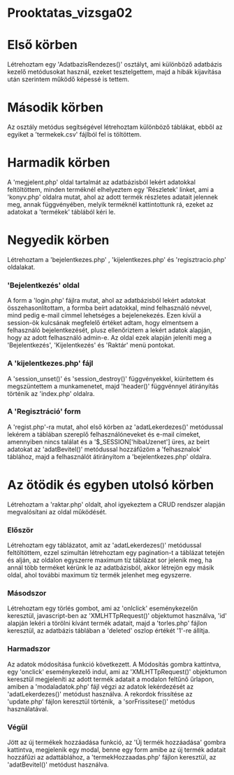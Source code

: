 # Prooktatas_vizsga02

# Első körben 
Létrehoztam egy 'AdatbazisRendezes()' osztályt, ami különböző adatbázis kezelő metódusokat használ, ezeket tesztelgettem, majd a hibák kijavítása után szerintem működő képessé is tettem.



# Második körben
Az osztály metódus segítségével létrehoztam különböző táblákat, ebből az egyiket a 'termekek.csv' fájlból fel is töltöttem.



# Harmadik körben
A 'megjelent.php' oldal tartalmát az adatbázisból lekért adatokkal feltöltöttem, minden terméknél elhelyeztem egy 'Részletek' linket, ami a 'konyv.php' oldalra mutat, ahol az adott termék részletes adatait jelennek meg, annak függvényében, melyik terméknél kattintottunk rá, ezeket az adatokat a 'termékek' táblából kéri le.



# Negyedik körben
Létrehoztam a 'bejelentkezes.php' , 'kijelentkezes.php' és 'regisztracio.php' oldalakat.

### 'Bejelentkezés' oldal
A form a 'login.php' fájlra mutat, ahol az adatbázisból lekért adatokat összehasonlítottam, a formba beírt adatokkal, mind felhasználó névvel, mind pedig e-mail címmel lehetséges a bejelenekezés. Ezen kívül a session-ök kulcsának megfelelő értéket adtam, hogy elmentsem a felhasználó bejelentkezését, plusz ellenőriztem a lekért adatok alapján, hogy az adott felhasználó admin-e. Az oldal ezek alapján jeleníti meg a 'Bejelentkezés', 'Kijelentkezés' és 'Raktár' menü pontokat.

### A 'kijelentkezes.php' fájl
A 'session_unset()' és 'session_destroy()' függvényekkel, kiürítettem és megszüntettem a munkamenetet, majd 'header()' függvénnyel átirányítás történik az 'index.php' oldalra.

### A 'Regisztráció' form
A 'regist.php'-ra mutat, ahol első körben az 'adatLekerdezes()' metódussal lekérem a táblában szereplő felhasználóneveket és e-mail címeket, amennyiben nincs találat és a '$_SESSION['hibaUzenet'] üres, az beírt adatokat az 'adatBevitel()' metódussal hozzáfűzöm a 'felhasznalok' táblához, majd a felhasználót átirányítom a 'bejelentkezes.php' oldalra.



# Az ötödik és egyben utolsó körben
Létrehoztam a 'raktar.php' oldalt, ahol igyekeztem a CRUD rendszer alapján megvalósítani az oldal működését.

### Először
Létrehoztam egy táblázatot, amit az 'adatLekerdezes()' metódussal feltöltöttem, ezzel szimultán létrehoztam egy pagination-t a táblázat tetején és alján, az oldalon egyszerre maximum tíz táblázat sor jelenik meg, ha annál több terméket kérünk le az adatbázisból, akkor létrejön egy másik oldal, ahol további maximum tíz termék jelenhet meg egyszerre.

### Másodszor
Létrehoztam egy törlés gombot, ami az 'onlclick' eseménykezelőn keresztül, javascript-ben az 'XMLHTTpRequest()' objektumot használva, 'id' alapján lekéri a törölni kívánt termék adatait, majd a 'torles.php' fájlon keresztül, az adatbázis táblában a 'deleted' oszlop értékét '1'-re állítja.

### Harmadszor
Az adatok módosítása funkció következett. A Módosítás gombra kattintva, egy 'onclick' eseménykezelő indul, ami az 'XMLHTTpRequest()' objektumon keresztül megjeleníti az adott termék adatait a modalon feltűnő űrlapon, amiben a 'modaladatok.php' fájl végzi az adatok lekérdezését az 'adatLekerdezes()' metódust használva. A rekordok frissítése az 'update.php' fájlon keresztül történik,  a 'sorFrissitese()' metódus használatával.

### Végül
Jött az új termékek hozzáadása funkció, az 'Új termék hozzáadása' gombra kattintva, megjelenik egy modal, benne egy form amibe az új termék adatait hozzáfűzi az adattáblához, a 'termekHozzaadas.php' fájlon keresztül, az 'adatBevitel()' metódust használva.
